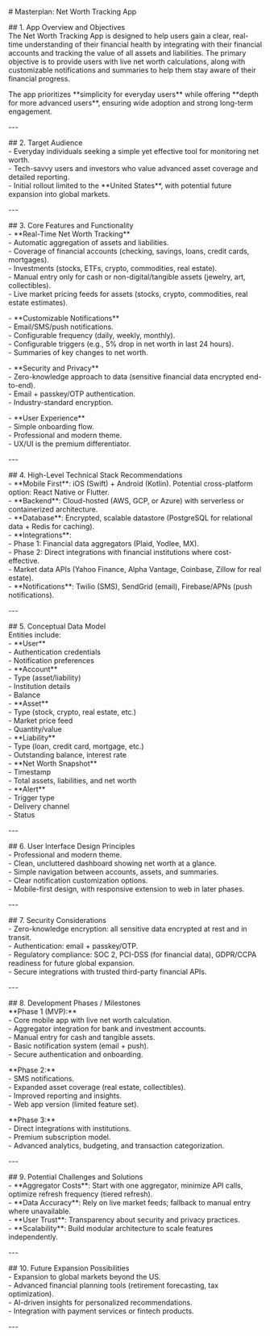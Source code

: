 \# Masterplan: Net Worth Tracking App

\#\# 1\. App Overview and Objectives  
The Net Worth Tracking App is designed to help users gain a clear, real-time understanding of their financial health by integrating with their financial accounts and tracking the value of all assets and liabilities. The primary objective is to provide users with live net worth calculations, along with customizable notifications and summaries to help them stay aware of their financial progress.

The app prioritizes \*\*simplicity for everyday users\*\* while offering \*\*depth for more advanced users\*\*, ensuring wide adoption and strong long-term engagement.

\---

\#\# 2\. Target Audience  
\- Everyday individuals seeking a simple yet effective tool for monitoring net worth.  
\- Tech-savvy users and investors who value advanced asset coverage and detailed reporting.  
\- Initial rollout limited to the \*\*United States\*\*, with potential future expansion into global markets.

\---

\#\# 3\. Core Features and Functionality  
\- \*\*Real-Time Net Worth Tracking\*\*  
 \- Automatic aggregation of assets and liabilities.  
 \- Coverage of financial accounts (checking, savings, loans, credit cards, mortgages).  
 \- Investments (stocks, ETFs, crypto, commodities, real estate).  
 \- Manual entry only for cash or non-digital/tangible assets (jewelry, art, collectibles).  
 \- Live market pricing feeds for assets (stocks, crypto, commodities, real estate estimates).

\- \*\*Customizable Notifications\*\*  
 \- Email/SMS/push notifications.  
 \- Configurable frequency (daily, weekly, monthly).  
 \- Configurable triggers (e.g., 5% drop in net worth in last 24 hours).  
 \- Summaries of key changes to net worth.

\- \*\*Security and Privacy\*\*  
 \- Zero-knowledge approach to data (sensitive financial data encrypted end-to-end).  
 \- Email \+ passkey/OTP authentication.  
 \- Industry-standard encryption.

\- \*\*User Experience\*\*  
 \- Simple onboarding flow.  
 \- Professional and modern theme.  
 \- UX/UI is the premium differentiator.

\---

\#\# 4\. High-Level Technical Stack Recommendations  
\- \*\*Mobile First\*\*: iOS (Swift) \+ Android (Kotlin). Potential cross-platform option: React Native or Flutter.  
\- \*\*Backend\*\*: Cloud-hosted (AWS, GCP, or Azure) with serverless or containerized architecture.  
\- \*\*Database\*\*: Encrypted, scalable datastore (PostgreSQL for relational data \+ Redis for caching).  
\- \*\*Integrations\*\*:  
 \- Phase 1: Financial data aggregators (Plaid, Yodlee, MX).  
 \- Phase 2: Direct integrations with financial institutions where cost-effective.  
 \- Market data APIs (Yahoo Finance, Alpha Vantage, Coinbase, Zillow for real estate).  
\- \*\*Notifications\*\*: Twilio (SMS), SendGrid (email), Firebase/APNs (push notifications).

\---

\#\# 5\. Conceptual Data Model  
Entities include:  
\- \*\*User\*\*  
 \- Authentication credentials  
 \- Notification preferences  
\- \*\*Account\*\*  
 \- Type (asset/liability)  
 \- Institution details  
 \- Balance  
\- \*\*Asset\*\*  
 \- Type (stock, crypto, real estate, etc.)  
 \- Market price feed  
 \- Quantity/value  
\- \*\*Liability\*\*  
 \- Type (loan, credit card, mortgage, etc.)  
 \- Outstanding balance, interest rate  
\- \*\*Net Worth Snapshot\*\*  
 \- Timestamp  
 \- Total assets, liabilities, and net worth  
\- \*\*Alert\*\*  
 \- Trigger type  
 \- Delivery channel  
 \- Status

\---

\#\# 6\. User Interface Design Principles  
\- Professional and modern theme.  
\- Clean, uncluttered dashboard showing net worth at a glance.  
\- Simple navigation between accounts, assets, and summaries.  
\- Clear notification customization options.  
\- Mobile-first design, with responsive extension to web in later phases.

\---

\#\# 7\. Security Considerations  
\- Zero-knowledge encryption: all sensitive data encrypted at rest and in transit.  
\- Authentication: email \+ passkey/OTP.  
\- Regulatory compliance: SOC 2, PCI-DSS (for financial data), GDPR/CCPA readiness for future global expansion.  
\- Secure integrations with trusted third-party financial APIs.

\---

\#\# 8\. Development Phases / Milestones  
\*\*Phase 1 (MVP):\*\*  
\- Core mobile app with live net worth calculation.  
\- Aggregator integration for bank and investment accounts.  
\- Manual entry for cash and tangible assets.  
\- Basic notification system (email \+ push).  
\- Secure authentication and onboarding.

\*\*Phase 2:\*\*  
\- SMS notifications.  
\- Expanded asset coverage (real estate, collectibles).  
\- Improved reporting and insights.  
\- Web app version (limited feature set).

\*\*Phase 3:\*\*  
\- Direct integrations with institutions.  
\- Premium subscription model.  
\- Advanced analytics, budgeting, and transaction categorization.

\---

\#\# 9\. Potential Challenges and Solutions  
\- \*\*Aggregator Costs\*\*: Start with one aggregator, minimize API calls, optimize refresh frequency (tiered refresh).  
\- \*\*Data Accuracy\*\*: Rely on live market feeds; fallback to manual entry where unavailable.  
\- \*\*User Trust\*\*: Transparency about security and privacy practices.  
\- \*\*Scalability\*\*: Build modular architecture to scale features independently.

\---

\#\# 10\. Future Expansion Possibilities  
\- Expansion to global markets beyond the US.  
\- Advanced financial planning tools (retirement forecasting, tax optimization).  
\- AI-driven insights for personalized recommendations.  
\- Integration with payment services or fintech products.

\---
